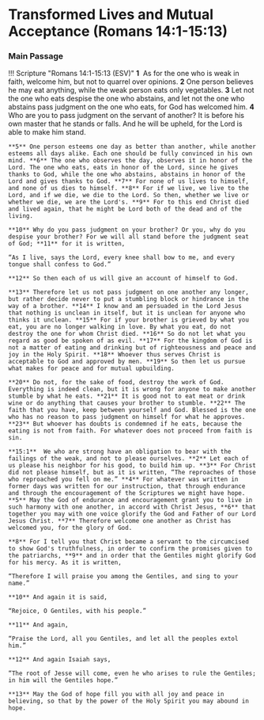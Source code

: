 # Transformed Lives and Mutual Acceptance (Romans 14:1-15:13)

### Main Passage

!!! Scripture "Romans 14:1-15:13 (ESV)"
    **1**  As for the one who is weak in faith, welcome him, but not to quarrel over opinions. **2** One person believes he may eat anything, while the weak person eats only vegetables. **3** Let not the one who eats despise the one who abstains, and let not the one who abstains pass judgment on the one who eats, for God has welcomed him. **4** Who are you to pass judgment on the servant of another? It is before his own master that he stands or falls. And he will be upheld, for the Lord is able to make him stand.  
    
    **5** One person esteems one day as better than another, while another esteems all days alike. Each one should be fully convinced in his own mind. **6** The one who observes the day, observes it in honor of the Lord. The one who eats, eats in honor of the Lord, since he gives thanks to God, while the one who abstains, abstains in honor of the Lord and gives thanks to God. **7** For none of us lives to himself, and none of us dies to himself. **8** For if we live, we live to the Lord, and if we die, we die to the Lord. So then, whether we live or whether we die, we are the Lord's. **9** For to this end Christ died and lived again, that he might be Lord both of the dead and of the living.  
    
    **10** Why do you pass judgment on your brother? Or you, why do you despise your brother? For we will all stand before the judgment seat of God; **11** for it is written,  
    
    “As I live, says the Lord, every knee shall bow to me, and every tongue shall confess to God.”  
    
    **12** So then each of us will give an account of himself to God.  
    
    **13** Therefore let us not pass judgment on one another any longer, but rather decide never to put a stumbling block or hindrance in the way of a brother. **14** I know and am persuaded in the Lord Jesus that nothing is unclean in itself, but it is unclean for anyone who thinks it unclean. **15** For if your brother is grieved by what you eat, you are no longer walking in love. By what you eat, do not destroy the one for whom Christ died. **16** So do not let what you regard as good be spoken of as evil. **17** For the kingdom of God is not a matter of eating and drinking but of righteousness and peace and joy in the Holy Spirit. **18** Whoever thus serves Christ is acceptable to God and approved by men. **19** So then let us pursue what makes for peace and for mutual upbuilding.  
    
    **20** Do not, for the sake of food, destroy the work of God. Everything is indeed clean, but it is wrong for anyone to make another stumble by what he eats. **21** It is good not to eat meat or drink wine or do anything that causes your brother to stumble. **22** The faith that you have, keep between yourself and God. Blessed is the one who has no reason to pass judgment on himself for what he approves. **23** But whoever has doubts is condemned if he eats, because the eating is not from faith. For whatever does not proceed from faith is sin.  
    
    **15:1**  We who are strong have an obligation to bear with the failings of the weak, and not to please ourselves. **2** Let each of us please his neighbor for his good, to build him up. **3** For Christ did not please himself, but as it is written, “The reproaches of those who reproached you fell on me.” **4** For whatever was written in former days was written for our instruction, that through endurance and through the encouragement of the Scriptures we might have hope. **5** May the God of endurance and encouragement grant you to live in such harmony with one another, in accord with Christ Jesus, **6** that together you may with one voice glorify the God and Father of our Lord Jesus Christ. **7** Therefore welcome one another as Christ has welcomed you, for the glory of God.  
    
    **8** For I tell you that Christ became a servant to the circumcised to show God's truthfulness, in order to confirm the promises given to the patriarchs, **9** and in order that the Gentiles might glorify God for his mercy. As it is written,  
    
    “Therefore I will praise you among the Gentiles, and sing to your name.”  
    
    **10** And again it is said,  
    
    “Rejoice, O Gentiles, with his people.”  
    
    **11** And again,  
    
    “Praise the Lord, all you Gentiles, and let all the peoples extol him.”  
    
    **12** And again Isaiah says,  
    
    “The root of Jesse will come, even he who arises to rule the Gentiles; in him will the Gentiles hope.”  
    
    **13** May the God of hope fill you with all joy and peace in believing, so that by the power of the Holy Spirit you may abound in hope.  